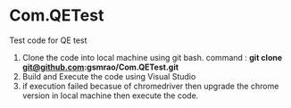 # Com.QETest
Test code for QE test 

1. Clone the code into local machine using git bash. command : **git clone git@github.com:gsmrao/Com.QETest.git**
2. Build and Execute the code using Visual Studio 
3. if execution failed becasue of chromedriver then upgrade the chrome version in local machine then execute the code.

